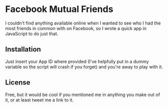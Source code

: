 # Facebook Mutual Friends

I couldn't find anything available online when I wanted to see who I had the most friends in common with on Facebook, so I wrote a quick app in JavaScript to do just that.

## Installation

Just insert your App ID where provided (I've helpfully put in a dummy variable so the script will crash if you forget) and you're away to play with it.

## License

Free, but it would be cool if you mentioned me in anything you make out of it, or at least tweet me a link to it.
